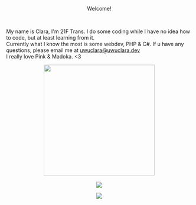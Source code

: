 <p align="center">Welcome!</p><br>

My name is Clara, I'm 21F Trans. I do some coding while I have no idea how to code, but at least learning from it.<br>
Currently what I know the most is some webdev, PHP & C#. If u have any questions, please email me at <a href="mailto:uwuclara@uwuclara.dev">uwuclara@uwuclara.dev<br>
I really love Pink & Madoka. <3
<br>
<p align="center">
<img height="300" src="https://ftp.teamofinstalockers.sk/hidden/madoka_background_small.jpg" /><br>
<br>
<img src="https://github-readme-stats.vercel.app/api?username=uwuclara&show_icons=true&theme=omni&count_private=true&bg_color=00000000&hide_rank=true" />
<p align="center">
<a href="https://hits.seeyoufarm.com"><img src="https://hits.seeyoufarm.com/api/count/incr/badge.svg?url=https%3A%2F%2Fgithub.com%2Fuwuclara&count_bg=%23ED0BE5&title_bg=%23701E1E&icon=&icon_color=%23FF10F3&title=hits&edge_flat=false"/></a>
